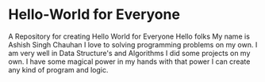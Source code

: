 # Hello-World for Everyone
A Repository for creating Hello World for Everyone
Hello folks My name is Ashish Singh Chauhan
I love to solving programming problems on my own. I am very well in Data Structure's and Algorithms
I did some projects on my own.
I have some magical power in my hands with that power I can create any kind of program and logic.
